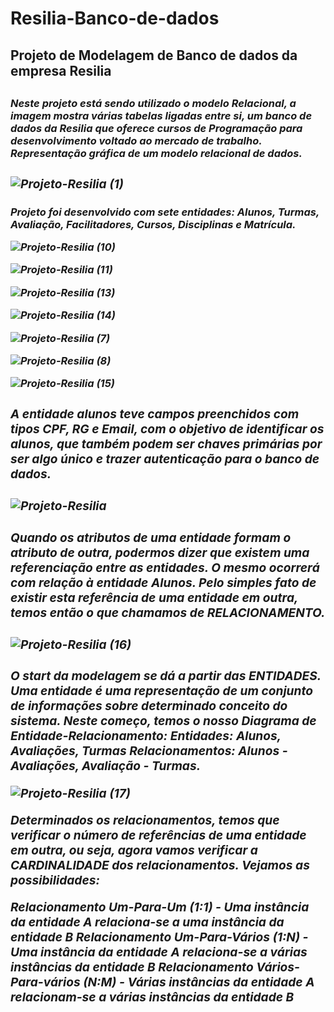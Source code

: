 # Resilia-Banco-de-dados
<h2>Projeto de Modelagem de Banco de dados da empresa Resilia<h2>

<h3><i>Neste projeto está sendo utilizado o modelo Relacional, a imagem mostra várias tabelas ligadas entre si, um banco de dados da Resilia que oferece cursos de Programação para desenvolvimento voltado ao mercado de trabalho.
Representação gráfica de um modelo relacional de dados.<i><h3>

![Projeto-Resilia (1)](https://user-images.githubusercontent.com/112409145/207366723-ef5f80b1-a6f3-4c72-83fe-d962c365ab87.jpg)

<h4>Projeto foi desenvolvido com sete entidades: Alunos, Turmas, Avaliação, Facilitadores, Cursos, Disciplinas e Matrícula.
  
![Projeto-Resilia (10)](https://user-images.githubusercontent.com/112409145/207607901-13f5c931-58b9-48e2-9b6e-c401653367af.jpg)
  
![Projeto-Resilia (11)](https://user-images.githubusercontent.com/112409145/207608111-b3df3ad1-8cbe-45fc-9d6f-d92a1e0a4264.jpg)
  
![Projeto-Resilia (13)](https://user-images.githubusercontent.com/112409145/207608491-3bfdde8d-a71f-4373-ba3c-4cc03501a675.jpg)
  
![Projeto-Resilia (14)](https://user-images.githubusercontent.com/112409145/207608706-f2ae0c09-1cbb-411f-90b4-5030fc72a9fe.jpg)
  
  ![Projeto-Resilia (7)](https://user-images.githubusercontent.com/112409145/207605969-4404be33-45ac-4e7f-9b50-27e61de390ad.jpg)
  
  ![Projeto-Resilia (8)](https://user-images.githubusercontent.com/112409145/207606133-094d87cf-7954-452d-9e6a-6f7fb74f28a5.jpg)
  
![Projeto-Resilia (15)](https://user-images.githubusercontent.com/112409145/207608857-36513f62-5a7b-45c3-a64b-b44e5e603e18.jpg)
  
<h3>A entidade alunos teve campos preenchidos com tipos CPF, RG e Email, com o objetivo de identificar os alunos, que também podem ser chaves primárias por ser algo único e trazer autenticação para o banco de dados. <h3>
  
  ![Projeto-Resilia](https://user-images.githubusercontent.com/112409145/207604599-dba53d44-8255-4e2d-8cab-348fa3c37b0d.jpg)

  <h3> Quando os atributos de uma entidade formam o atributo de outra, podermos dizer que existem uma referenciação entre as entidades. O mesmo ocorrerá com relação à entidade Alunos. Pelo simples fato de existir esta referência de uma entidade em outra, temos então o que chamamos de RELACIONAMENTO. <h3>
    
    
 ![Projeto-Resilia (16)](https://user-images.githubusercontent.com/112409145/207610200-e7ac42c4-724d-4a23-a4e8-f21713f52b11.jpg)

 <h3>O start da modelagem se dá a partir das ENTIDADES. Uma entidade é uma representação de um conjunto de informações sobre determinado conceito do sistema. Neste começo, temos o nosso Diagrama de Entidade-Relacionamento:
Entidades: Alunos, Avaliações, Turmas
Relacionamentos: Alunos - Avaliações, Avaliação - Turmas. 
   
   ![Projeto-Resilia (17)](https://user-images.githubusercontent.com/112409145/207613240-10bb79c1-db23-43f9-9a50-53db5ea5989e.jpg)

   Determinados os relacionamentos, temos que verificar o número de referências de uma entidade em outra, ou seja, agora vamos verificar a CARDINALIDADE dos relacionamentos. Vejamos as possibilidades:

Relacionamento Um-Para-Um (1:1) - Uma instância da entidade A relaciona-se a uma instância da entidade B
Relacionamento Um-Para-Vários (1:N) - Uma instância da entidade A relaciona-se a várias instâncias da entidade B
Relacionamento Vários-Para-vários (N:M) - Várias instâncias da entidade A relacionam-se a várias instâncias da entidade B<h3>
